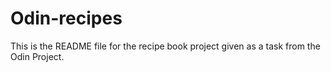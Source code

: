 # Odin-recipes
This is the README file for the recipe book project given as a task from the Odin Project.